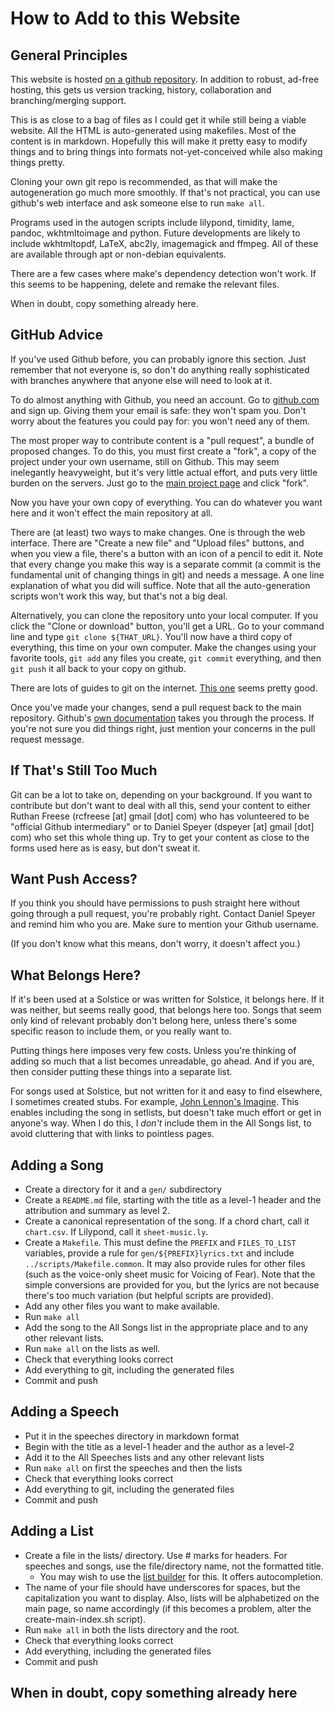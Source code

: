 # How to Add to this Website

## General Principles

This website is hosted [on a github repository](https://github.com/SecularSolstice/SecularSolstice.github.io/).
In addition to
robust, ad-free hosting, this gets us version tracking, history,
collaboration and branching/merging support.

This is as close to a bag of files as I could get it while still being
a viable website. All the HTML is auto-generated using
makefiles. Most of the content is in markdown. Hopefully this will make
it pretty easy to modify things and to bring things into formats
not-yet-conceived while also making things pretty.

Cloning your own git repo is recommended, as that will make the
autogeneration go much more smoothly. If that's not practical, you can
use github's web interface and ask someone else to run `make all`.

Programs used in the autogen scripts include lilypond, timidity, lame,
pandoc, wkhtmltoimage and python. Future developments are likely to include
wkhtmltopdf, LaTeX, abc2ly, imagemagick and ffmpeg. All of these are
available through apt or non-debian equivalents.

There are a few cases where make's dependency detection won't work. If
this seems to be happening, delete and remake the relevant files.

When in doubt, copy something already here.

## GitHub Advice

If you've used Github before, you can probably ignore this section.
Just remember that not everyone is, so don't do anything really
sophisticated with branches anywhere that anyone else will need to
look at it.

To do almost anything with Github, you need an account.  Go to
[github.com](https://github.com) and sign up.  Giving them your email
is safe: they won't spam you.  Don't worry about the features you
could pay for: you won't need any of them.

The most proper way to contribute content is a "pull request", a
bundle of proposed changes.  To do this, you must first create a
"fork", a copy of the project under your own username, still on
Github.  This may seem inelegantly heavyweight, but it's very little
actual effort, and puts very little burden on the servers.  Just go to
the [main project
page](https://github.com/SecularSolstice/SecularSolstice.github.io)
and click "fork".

Now you have your own copy of everything.  You can do whatever you
want here and it won't effect the main repository at all.

There are (at least) two ways to make changes.  One is through the web
interface.  There are "Create a new file" and "Upload files" buttons,
and when you view a file, there's a button with an icon of a pencil to
edit it.  Note that every change you make this way is a separate
commit (a commit is the fundamental unit of changing things in git)
and needs a message.  A one line explanation of what you did will
suffice.  Note that all the auto-generation scripts won't work this
way, but that's not a big deal.

Alternatively, you can clone the repository unto your local computer.
If you click the "Clone or download" button, you'll get a URL.  Go to
your command line and type `git clone ${THAT_URL}`.  You'll now have a
third copy of everything, this time on your own computer.  Make the
changes using your favorite tools, `git add` any files you create,
`git commit` everything, and then `git push` it all back to
your copy on github.

There are lots of guides to git on the internet.  [This
one](https://readwrite.com/2013/09/30/understanding-github-a-journey-for-beginners-part-1/)
seems pretty good.

Once you've made your changes, send a pull request back to the main
repository.  Github's [own
documentation](https://help.github.com/articles/creating-a-pull-request-from-a-fork/)
takes you through the process.  If you're not sure you did things
right, just mention your concerns in the pull request message.

## If That's Still Too Much

Git can be a lot to take on, depending on your background.  If you
want to contribute but don't want to deal with all this, send your
content to either Ruthan Freese (rcfreese [at] gmail [dot] com) who
has volunteered to be "official Github intermediary" or to Daniel
Speyer (dspeyer [at] gmail [dot] com) who set this whole thing up.
Try to get your content as close to the forms used here as is easy,
but don't sweat it.

## Want Push Access?

If you think you should have permissions to push straight here without
going through a pull request, you're probably right.  Contact Daniel
Speyer and remind him who you are.  Make sure to mention your Github
username.

(If you don't know what this means, don't worry, it doesn't affect you.)

## What Belongs Here?

If it's been used at a Solstice or was written for Solstice, it
belongs here.  If it was neither, but seems really good, that belongs
here too.  Songs that seem only kind of relevant probably don't belong
here, unless there's some specific reason to include them, or you
really want to.

Putting things here imposes very few costs.  Unless you're
thinking of adding so much that a list becomes unreadable, go ahead.
And if you are, then consider putting these things into a separate
list.

For songs used at Solstice, but not written for it and easy to find
elsewhere, I sometimes created stubs.  For example, [John Lennon's
Imagine](/songs/Imagine/gen).  This enables including the song in setlists,
but doesn't take much effort or get in anyone's way.  When I do this,
I *don't* include them in the All Songs list, to avoid cluttering that
with links to pointless pages.

## Adding a Song

  * Create a directory for it and a `gen/` subdirectory
  * Create a `README.md` file, starting with the title as a level-1
    header and the attribution and summary as level 2.
  * Create a canonical representation of the song. If a chord chart,
    call it `chart.csv`. If Lilypond, call it `sheet-music.ly`.
  * Create a `Makefile`. This must define the `PREFIX` and `FILES_TO_LIST`
    variables, provide a rule for `gen/${PREFIX}lyrics.txt` and include
    `../scripts/Makefile.common`. It may also provide rules for other
    files (such as the voice-only sheet music for Voicing of Fear).
    Note that the simple conversions are provided for you, but the
    lyrics are not because there's too much variation (but helpful
    scripts are provided).
  * Add any other files you want to make available.
  * Run `make all`
  * Add the song to the All Songs list in the appropriate place and to
    any other relevant lists.
  * Run `make all` on the lists as well.
  * Check that everything looks correct
  * Add everything to git, including the generated files
  * Commit and push

## Adding a Speech

  * Put it in the speeches directory in markdown format
  * Begin with the title as a level-1 header and the author as a
    level-2
  * Add it to the All Speeches lists and any other relevant lists
  * Run `make all` on first the speeches and then the lists
  * Check that everything looks correct
  * Add everything to git, including the generated files
  * Commit and push

## Adding a List

  * Create a file in the lists/ directory. Use # marks for headers. For
    speeches and songs, use the file/directory name, not the formatted
    title.
      * You may wish to use the [list builder](../list_building.html) for this.  It offers autocompletion.
  * The name of your file should have underscores for spaces, but the
    capitalization you want to display. Also, lists will be
    alphabetized on the main page, so name accordingly (if this becomes
    a problem, alter the create-main-index.sh script).
  * Run `make all` in both the lists directory and the root.
  * Check that everything looks correct
  * Add everything, including the generated files
  * Commit and push

## When in doubt, copy something already here
